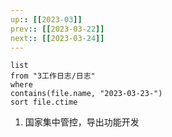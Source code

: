 ```yaml
---
up:: [[2023-03]]
prev:: [[2023-03-22]]
next:: [[2023-03-24]]
---
```


```dataview
list
from "3工作日志/日志"
where
contains(file.name, "2023-03-23-")
sort file.ctime
```
1. 国家集中管控，导出功能开发